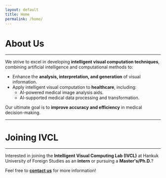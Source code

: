 ```yaml
---
layout: default
title: Home
permalink: /home/
---
```


# About Us
---

We strive to excel in developing **intelligent visual computation techniques**, combining artificial intelligence and computational methods to:

- Enhance the **analysis, interpretation, and generation** of visual information.
- Apply intelligent visual computation to **healthcare**, including:
  - AI-powered medical image analysis aids.
  - AI-supported medical data processing and transformation.

Our ultimate goal is to **improve accuracy and efficiency** in medical decision-making.

---

# Joining IVCL
---

Interested in joining the **Intelligent Visual Computing Lab (IVCL)** at Hankuk University of Foreign Studies as an **intern** or pursuing a **Master's/Ph.D.**?

Feel free to **[contact us](mailto:bkim@hufs.ac.kr)** for more information!
